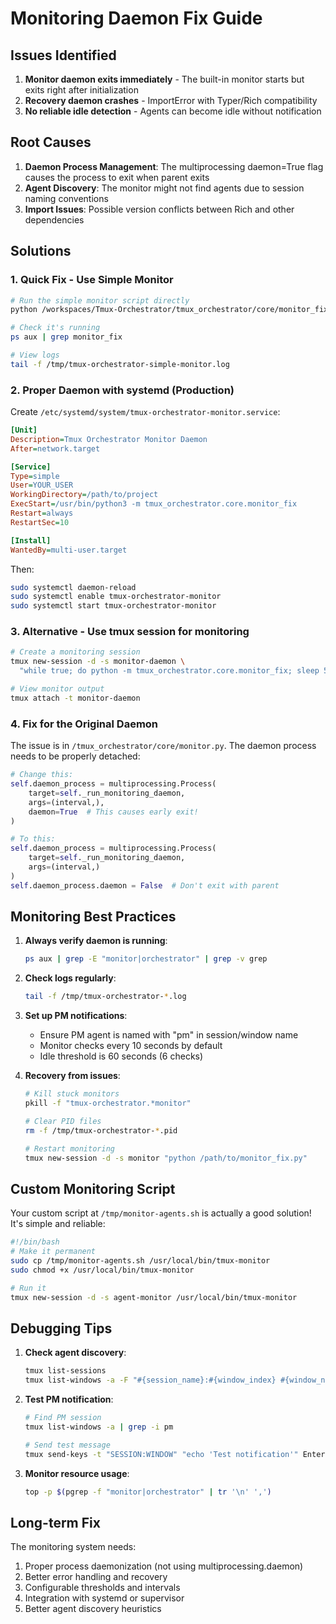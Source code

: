 # Monitoring Daemon Fix Guide

## Issues Identified

1. **Monitor daemon exits immediately** - The built-in monitor starts but exits right after initialization
2. **Recovery daemon crashes** - ImportError with Typer/Rich compatibility
3. **No reliable idle detection** - Agents can become idle without notification

## Root Causes

1. **Daemon Process Management**: The multiprocessing daemon=True flag causes the process to exit when parent exits
2. **Agent Discovery**: The monitor might not find agents due to session naming conventions
3. **Import Issues**: Possible version conflicts between Rich and other dependencies

## Solutions

### 1. Quick Fix - Use Simple Monitor

```bash
# Run the simple monitor script directly
python /workspaces/Tmux-Orchestrator/tmux_orchestrator/core/monitor_fix.py &

# Check it's running
ps aux | grep monitor_fix

# View logs
tail -f /tmp/tmux-orchestrator-simple-monitor.log
```

### 2. Proper Daemon with systemd (Production)

Create `/etc/systemd/system/tmux-orchestrator-monitor.service`:

```ini
[Unit]
Description=Tmux Orchestrator Monitor Daemon
After=network.target

[Service]
Type=simple
User=YOUR_USER
WorkingDirectory=/path/to/project
ExecStart=/usr/bin/python3 -m tmux_orchestrator.core.monitor_fix
Restart=always
RestartSec=10

[Install]
WantedBy=multi-user.target
```

Then:
```bash
sudo systemctl daemon-reload
sudo systemctl enable tmux-orchestrator-monitor
sudo systemctl start tmux-orchestrator-monitor
```

### 3. Alternative - Use tmux session for monitoring

```bash
# Create a monitoring session
tmux new-session -d -s monitor-daemon \
  "while true; do python -m tmux_orchestrator.core.monitor_fix; sleep 5; done"

# View monitor output
tmux attach -t monitor-daemon
```

### 4. Fix for the Original Daemon

The issue is in `/tmux_orchestrator/core/monitor.py`. The daemon process needs to be properly detached:

```python
# Change this:
self.daemon_process = multiprocessing.Process(
    target=self._run_monitoring_daemon,
    args=(interval,),
    daemon=True  # This causes early exit!
)

# To this:
self.daemon_process = multiprocessing.Process(
    target=self._run_monitoring_daemon,
    args=(interval,)
)
self.daemon_process.daemon = False  # Don't exit with parent
```

## Monitoring Best Practices

1. **Always verify daemon is running**:
   ```bash
   ps aux | grep -E "monitor|orchestrator" | grep -v grep
   ```

2. **Check logs regularly**:
   ```bash
   tail -f /tmp/tmux-orchestrator-*.log
   ```

3. **Set up PM notifications**:
   - Ensure PM agent is named with "pm" in session/window name
   - Monitor checks every 10 seconds by default
   - Idle threshold is 60 seconds (6 checks)

4. **Recovery from issues**:
   ```bash
   # Kill stuck monitors
   pkill -f "tmux-orchestrator.*monitor"

   # Clear PID files
   rm -f /tmp/tmux-orchestrator-*.pid

   # Restart monitoring
   tmux new-session -d -s monitor "python /path/to/monitor_fix.py"
   ```

## Custom Monitoring Script

Your custom script at `/tmp/monitor-agents.sh` is actually a good solution! It's simple and reliable:

```bash
#!/bin/bash
# Make it permanent
sudo cp /tmp/monitor-agents.sh /usr/local/bin/tmux-monitor
sudo chmod +x /usr/local/bin/tmux-monitor

# Run it
tmux new-session -d -s agent-monitor /usr/local/bin/tmux-monitor
```

## Debugging Tips

1. **Check agent discovery**:
   ```bash
   tmux list-sessions
   tmux list-windows -a -F "#{session_name}:#{window_index} #{window_name}"
   ```

2. **Test PM notification**:
   ```bash
   # Find PM session
   tmux list-windows -a | grep -i pm

   # Send test message
   tmux send-keys -t "SESSION:WINDOW" "echo 'Test notification'" Enter
   ```

3. **Monitor resource usage**:
   ```bash
   top -p $(pgrep -f "monitor|orchestrator" | tr '\n' ',')
   ```

## Long-term Fix

The monitoring system needs:
1. Proper process daemonization (not using multiprocessing.daemon)
2. Better error handling and recovery
3. Configurable thresholds and intervals
4. Integration with systemd or supervisor
5. Better agent discovery heuristics

